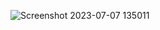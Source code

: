 ![Screenshot 2023-07-07 135011](https://github.com/PRIYANSHUSINGH2003/Netflix-Clone-Website/assets/102310770/e58b56ab-8862-44b3-969e-0196c833b448)
